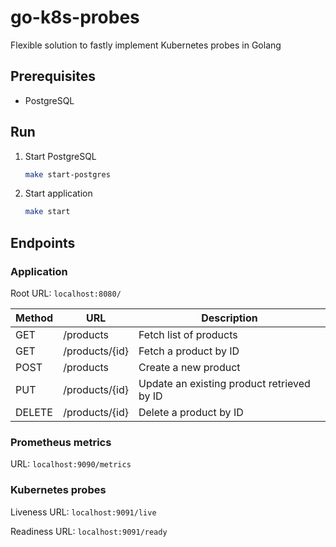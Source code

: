 
# go-k8s-probes

Flexible solution to fastly implement Kubernetes probes in Golang

## Prerequisites

- PostgreSQL

## Run

1. Start PostgreSQL

    ```bash
    make start-postgres
    ```

1. Start application

    ```bash
    make start
    ```

## Endpoints

### Application

Root URL: `localhost:8080/`

| Method | URL | Description
| --- | --- | --- |
| GET | /products | Fetch list of products |
| GET | /products/{id} | Fetch a product by ID |
| POST | /products | Create a new product |
| PUT | /products/{id} | Update an existing product retrieved by ID |
| DELETE | /products/{id} | Delete a product by ID |

### Prometheus metrics

URL: `localhost:9090/metrics`

### Kubernetes probes

Liveness URL: `localhost:9091/live`

Readiness URL: `localhost:9091/ready`
